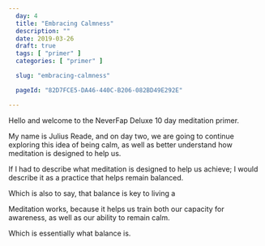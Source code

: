 ```yaml
---
  day: 4
  title: "Embracing Calmness"
  description: ""
  date: 2019-03-26
  draft: true
  tags: [ "primer" ]
  categories: [ "primer" ]

  slug: "embracing-calmness"

  pageId: "82D7FCE5-DA46-440C-B206-082BD49E292E"

---
```


Hello and welcome to the NeverFap Deluxe 10 day meditation primer.

My name is Julius Reade, and on day two, we are going to continue exploring this idea of being calm, as well as better understand how meditation is designed to help us.

If I had to describe what meditation is designed to help us achieve; I would describe it as a practice that helps remain balanced.

Which is also to say, that balance is key to living a

Meditation works, because it helps us train both our capacity for awareness, as well as our ability to remain calm.

Which is essentially what balance is.


